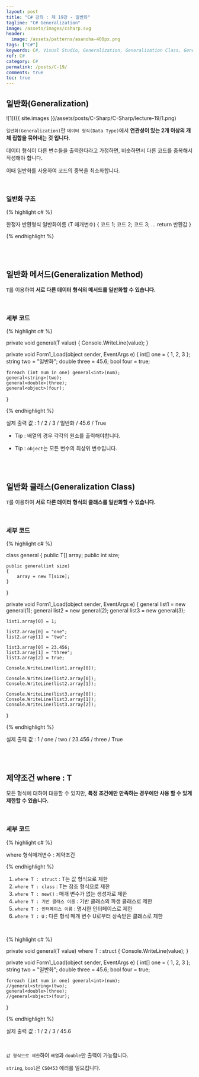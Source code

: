```yaml
---
layout: post
title: "C# 강좌 : 제 19강 - 일반화"
tagline: "C# Generalization"
image: /assets/images/csharp.svg
header:
  image: /assets/patterns/asanoha-400px.png
tags: ["C#"]
keywords: C#, Visual Studio, Generalization, Generalization Class, Generalization Method, where, T
ref: C#
category: C#
permalink: /posts/C-19/
comments: true
toc: true
---
```


## 일반화(Generalization) ##

![1]({{ site.images }}/assets/posts/C-Sharp/C-Sharp/lecture-19/1.png)

`일반화(Generalization)`란 `데이터 형식(Data Type)`에서 **연관성이 있는 2개 이상의 개체 집합을 묶어내는 것 입니다.**

데이터 형식이 다른 변수들을 출력한다라고 가정하면, 비슷하면서 다른 코드를 중복해서 작성해야 합니다.

이때 일반화를 사용하여 코드의 중복을 최소화합니다.

<br>

### 일반화 구조

{% highlight c# %}

한정자 반환형식 일반화이름<T> (T 매개변수)
{
    코드 1;
    코드 2;
    코드 3;
    ...
    return 반환값
}

{% endhighlight %}  

<br>
<br>

## 일반화 메서드(Generalization Method) ##

`T`를 이용하여 **서로 다른 데이터 형식의 메서드를 일반화할 수 있습니다.**

<br>

### 세부 코드

{% highlight c# %}

private void general<T>(T value)
{
    Console.WriteLine(value);
}

private void Form1_Load(object sender, EventArgs e)
{
    int[] one = { 1, 2, 3 };
    string two = "일반화";
    double three = 45.6;
    bool four = true;

    foreach (int num in one) general<int>(num);
    general<string>(two);
    general<double>(three);
    general<object>(four);
}

{% endhighlight %}  

실제 출력 값 : 1 / 2 / 3 / 일반화 / 45.6 / True

- Tip : 배열의 경우 각각의 원소를 출력해야합니다.

- Tip : `object`는 모든 변수의 최상위 변수입니다.

<br>
<br>

## 일반화 클래스(Generalization Class) ##

`T`를 이용하여 **서로 다른 데이터 형식의 클래스를 일반화할 수 있습니다.**

<br>

### 세부 코드

{% highlight c# %}

class general<T>
{
    public T[] array;
    public int size;

    public general(int size)
    {
        array = new T[size];
    }
}

private void Form1_Load(object sender, EventArgs e)
{
    general<int> list1 = new general<int>(1);
    general<string> list2 = new general<string>(2);
    general<object> list3 = new general<object>(3);

    list1.array[0] = 1;

    list2.array[0] = "one";
    list2.array[1] = "two";

    list3.array[0] = 23.456;
    list3.array[1] = "three";
    list3.array[2] = true;

    Console.WriteLine(list1.array[0]);

    Console.WriteLine(list2.array[0]);
    Console.WriteLine(list2.array[1]);

    Console.WriteLine(list3.array[0]);
    Console.WriteLine(list3.array[1]);
    Console.WriteLine(list3.array[2]);
}

{% endhighlight %}  

실제 출력 값 : 1 / one / two / 23.456 / three / True

<br>
<br>

## 제약조건 where : T ##

모든 형식에 대하여 대응할 수 있지만, **특정 조건에만 만족하는 경우에만 사용 할 수 있게 제한할 수 있습니다.**

<br>

### 세부 코드

{% highlight c# %}

where 형식매개변수 : 제약조건

{% endhighlight %}  

1. `where T : struct` : T는 값 형식으로 제한
2. `where T : class` : T는 참조 형식으로 제한
3. `where T : new()` : 매개 변수가 없는 생성자로 제한
4. `where T : 기반 클래스 이름` : 기반 클래스의 파생 클래스로 제한
5. `where T : 인터페이스 이름` : 명시한 인터페이스로 제한
6. `where T : U` : 다른 형식 매개 변수 U로부터 상속받은 클래스로 제한

<br>

{% highlight c# %}

private void general<T>(T value) where T : struct
{
    Console.WriteLine(value);
}

private void Form1_Load(object sender, EventArgs e)
{
    int[] one = { 1, 2, 3 };
    string two = "일반화";
    double three = 45.6;
    bool four = true;

    foreach (int num in one) general<int>(num);
    //general<string>(two);
    general<double>(three);
    //general<object>(four);
}

{% endhighlight %}  

실제 출력 값 : 1 / 2 / 3 / 45.6

<br>

`값 형식으로 제한`하여 `배열`과 `double`만 출력이 가능합니다.

`string`, `bool`은 `CS0453` 에러를 일으킵니다.
